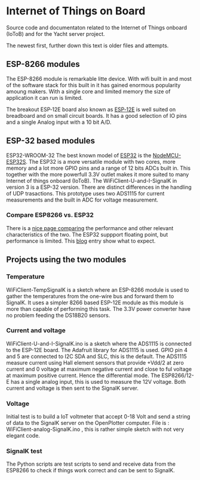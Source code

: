 # Internet of Things on Board

Source code and documentaton related to the Internet of Things onboard
(IoToB) and for the Yacht server project.

The newest first, further down this text is older files and attempts. 

## ESP-8266 modules 

The ESP-8266 module is remarkable litte device. With wifi built in and
most of the software stack for this built in it has gained enormous
popularity amoung makers. With a single core and limited memory the
size of application it can run is limited. 

The breakout ESP‑12E board also known as
[ESP‑12E](https://en.wikipedia.org/wiki/NodeMCU) is well suited on
breadboard and on small circuit boards. It has a good selection of IO
pins and a single Analog input with a 10 bit A/D.

## ESP-32 based modules

ESP32-WROOM-32 The best known model of
[ESP32](https://en.wikipedia.org/wiki/ESP32) is the
[NodeMCU-ESP32S](https://docs.zerynth.com/latest/official/board.zerynth.nodemcu_esp32/docs/index.html).
The ESP32 is a more versatile module with two cores, more memory and a
lot more GPIO pins and a range of 12 bits ADCs built in. This together
with the more powerfull 3.3V outlet makes it more suited to many
Internet of things onboard (IoToB). The WiFiClient-U-and-I-SignalK in
version 3 is a ESP-32 version. There are distinct differences in the
handling of UDP trasactions. This prototype uses two ADS1115 for
current measurements and the built in ADC for voltage measurement.

### Compare ESP8266 vs. ESP32
There is a [nice page comparing](https://makeradvisor.com/esp32-vs-esp8266) the performance 
and other relevant characteristics of the two.
The ESP32 suppport floating point, but performance is limited. This 
[blog](https://blog.classycode.com/esp32-floating-point-performance-6e9f6f567a69) entry 
show what to expect. 


## Projects using the two modules

### Temperature 
WiFiClient-TempSignalK is a sketch where an ESP-8266 module is used to
gather the temperatures from the one-wire bus and forward them to
SignalK. It uses a simpler 8266 based ESP-12E module as this module is
more than capable of performing this task. The 3.3V power converter
have no problem feeding the DS18B20 sensors.

### Current and voltage
WiFiClient-U-and-I-SignalK.ino is a sketch where the ADS1115 is
connected to the ESP-12E board. The Adafruit library for ADS1115 is
used. GPIO pin 4 and 5 are connected to I2C SDA and SLC, this is the
default.  The ADS1115 measure current using Hall element sensors that
provide +Vdd/2 at zero current and 0 voltage at maximum negative
current and close to ful voltage at maximum positive current. Hence
the differential mode.  The ESP8266/12-E has a single analog input,
this is used to measure the 12V voltage.  Both current and voltage is
then sent to the SignalK server.

### Voltage
Initial test is to build a IoT voltmeter that accept 0-18 Volt and
send a string of data to the SignalK server on the OpenPlotter
computer. File is : WiFiClient-analog-SignalK.ino , this is rather
simple sketch with not very elegant code.


### SignalK test
The Python scripts are test scripts to send and receive data from the
ESP8266 to check if things work correct and can be sent to SignalK.

